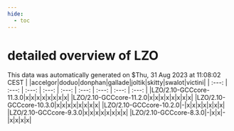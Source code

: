 ```yaml
---
hide:
  - toc
---
```


detailed overview of LZO
========================


This data was automatically generated on $Thu, 31 Aug 2023 at 11:08:02 CEST
| |accelgor|doduo|donphan|gallade|joltik|skitty|swalot|victini|
| :---: | :---: | :---: | :---: | :---: | :---: | :---: | :---: | :---: |
|LZO/2.10-GCCcore-11.3.0|x|x|x|x|x|x|x|x|
|LZO/2.10-GCCcore-11.2.0|x|x|x|x|x|x|x|x|
|LZO/2.10-GCCcore-10.3.0|x|x|x|x|x|x|x|x|
|LZO/2.10-GCCcore-10.2.0|-|x|x|x|x|x|x|x|
|LZO/2.10-GCCcore-9.3.0|x|x|x|x|x|x|x|x|
|LZO/2.10-GCCcore-8.3.0|-|x|x|-|x|x|x|x|
